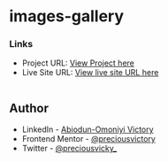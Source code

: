 # images-gallery

### Links

- Project URL: [View Project here](https://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@github.com/preciousvictory/images-gallery.git)
- Live Site URL: [View live site URL here]()

![]()

## Author

- LinkedIn - [Abiodun-Omoniyi Victory](https://www.linkedin.com/in/victory-a-17a11b231/)
- Frontend Mentor - [@preciousvictory](https://www.frontendmentor.io/profile/preciousvictory)
- Twitter - [@preciousvicky_](https://www.twitter.com/preciousvicky_)
